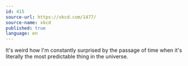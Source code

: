 ```yaml
---
id: 415
source-url: https://xkcd.com/1477/
source-name: xkcd
published: true
language: en
---
```

It's weird how I'm constantly surprised by the passage of time when it's literally the most predictable thing in the universe.
